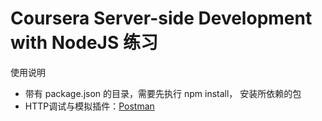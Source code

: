 # Coursera Server-side Development with NodeJS 练习

使用说明

- 带有 package.json 的目录，需要先执行 npm install， 安装所依赖的包
- HTTP调试与模拟插件：[Postman](https://www.getpostman.com/)

